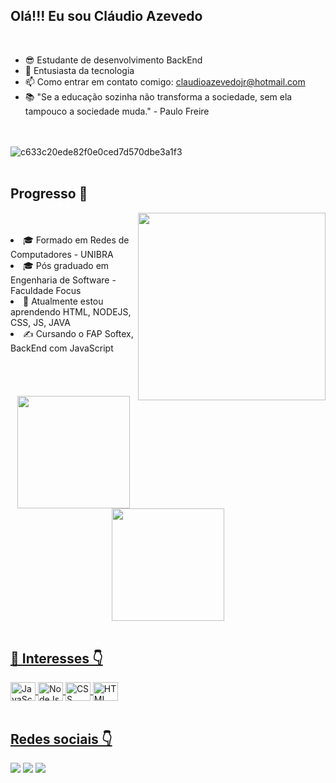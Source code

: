 ## Olá!!! Eu sou Cláudio Azevedo
<br>

- 😎 Estudante de desenvolvimento BackEnd
- 💬 Entusiasta da tecnologia
- 📫 Como entrar em contato comigo: claudioazevedojr@hotmail.com
- 📚 "Se a educação sozinha não transforma a sociedade, sem ela tampouco a sociedade muda." - Paulo Freire



<br><br>
![c633c20ede82f0e0ced7d570dbe3a1f3](https://img.ibxk.com.br/2015/07/15/15105231448568.gif)
<br><br>

## Progresso 🚀
<img align="right" src="https://viacarreira.com/wp-content/uploads/2021/10/linguagens-de-programacao-mais-rentaveis.png" width="300"/>
<br><br>
<li> 🎓 Formado em Redes de Computadores - UNIBRA
<li> 🎓 Pós graduado em Engenharia de Software - Faculdade Focus
<li> 🌱 Atualmente estou aprendendo HTML, NODEJS, CSS, JS, JAVA
<li> ✍️ Cursando o FAP Softex, BackEnd com JavaScript</li>
<br><br><br>
<br>
<div align="center">
  <a href="https://github.com/claudioazevedojr">
  <img height="180em" src="https://github-readme-stats.vercel.app/api?username=claudioazevedojr&show_icons=true&theme=dracula&include_all_commits=true&count_private=true"/>
  <img height="180em" src="https://github-readme-stats.vercel.app/api/top-langs/?username=claudioazevedojr&layout=compact&langs_count=7&theme=dracula"/>
</div>
<br>
    
## 🔮 Interesses 👇

<div align="left>
  <img align="center" height="30" width="40" alt="Java" src="https://cdn.jsdelivr.net/gh/devicons/devicon/icons/java/java-original.svg">
  <img align="center" height="30" width="40" alt="JavaScript" src="https://cdn.jsdelivr.net/gh/devicons/devicon/icons/javascript/javascript-original.svg">
  <img align="center" height="30" width="40" alt="NodeJs" src="https://cdn.jsdelivr.net/gh/devicons/devicon/icons/nodejs/nodejs-plain.svg">
  <img align="center" height="30" width="40" alt="CSS" src="https://cdn.jsdelivr.net/gh/devicons/devicon/icons/css3/css3-original.svg">
  <img align="center" height="30" width="40" alt="HTML" src="https://cdn.jsdelivr.net/gh/devicons/devicon/icons/html5/html5-original.svg">
  
</div>

<br>

 ## Redes sociais 👇
<div align="left"> 
  <a href="https://www.linkedin.com/in/claudioazevedojr-02294b22" target="_blank"><img src="https://img.shields.io/badge/LinkedIn-0077B5?style=for-the-badge&logo=linkedin&logoColor=white"></a>
  <a href = "mailto:claudioazevedojr@hotmail.com" target="_blank"><img src="https://img.shields.io/badge/Microsoft_Outlook-0078D4?style=for-the-badge&logo=microsoft-outlook&logoColor=white"></a>
  <a href="https://www.instagram.com/claudioazevedojr/" target="_blank"><img src="https://img.shields.io/badge/Instagram-E4405F?style=for-the-badge&logo=instagram&logoColor=white"></a>
  
